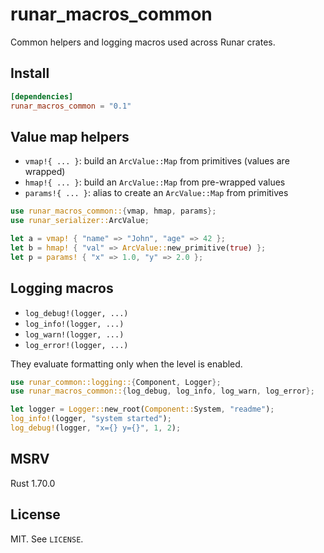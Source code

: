 runar_macros_common
===================

Common helpers and logging macros used across Runar crates.

Install
-------

```toml
[dependencies]
runar_macros_common = "0.1"
```

Value map helpers
-----------------

- `vmap!{ ... }`: build an `ArcValue::Map` from primitives (values are wrapped)
- `hmap!{ ... }`: build an `ArcValue::Map` from pre-wrapped values
- `params!{ ... }`: alias to create an `ArcValue::Map` from primitives

```rust
use runar_macros_common::{vmap, hmap, params};
use runar_serializer::ArcValue;

let a = vmap! { "name" => "John", "age" => 42 };
let b = hmap! { "val" => ArcValue::new_primitive(true) };
let p = params! { "x" => 1.0, "y" => 2.0 };
```

Logging macros
--------------

- `log_debug!(logger, ...)`
- `log_info!(logger, ...)`
- `log_warn!(logger, ...)`
- `log_error!(logger, ...)`

They evaluate formatting only when the level is enabled.

```rust
use runar_common::logging::{Component, Logger};
use runar_macros_common::{log_debug, log_info, log_warn, log_error};

let logger = Logger::new_root(Component::System, "readme");
log_info!(logger, "system started");
log_debug!(logger, "x={} y={}", 1, 2);
```

MSRV
----

Rust 1.70.0

License
-------

MIT. See `LICENSE`.


